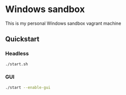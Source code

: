 # Windows sandbox

This is my personal Windows sandbox vagrant machine

## Quickstart
### Headless
```bash
./start.sh
```

### GUI
```bash
./start --enable-gui
```

